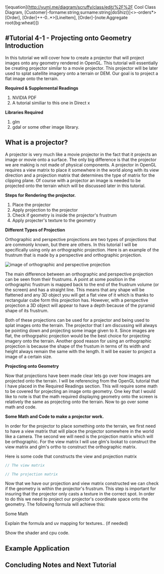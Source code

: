 ![equation](http://yuml.me/diagram/scruffy/class/edit/%2F%2F Cool Class Diagram, [Customer|-forname:string;surname:string|doShiz()]<>-orders*>[Order], [Order]++-0..*>[LineItem], [Order]-[note:Aggregate root{bg:wheat}])

#Tutorial 4-1 - Projecting onto Geometry
**Introduction**
----
In this tutorial we will cover how to create a projector that will project images onto any geometry rendered in OpenGL. This tutorial will essentially be creating projector similar to a movie projector. This projector will be later used to splat satellite imagery onto a terrain or DEM. Our goal is to project a flat image onto the terrain.

**Required & Supplemental Readings**

1. NVIDIA PDF
2. A tutorial similiar to this one in Direct x

**Libraries Required**

1. glm
2. gdal or some other image library.

**What is a projector?**
-----
A projector is very much like a movie projector in the fact that it projects an image or movie onto a surface. The only big difference is that the projector we are making is not made of physical components. A projector in OpenGL requires a view matrix to place it somewhere in the world along with its view direction and a projection matrix that determines the type of matrix for the clipping plane. Of course with a projector an image is needed to be projected onto the terrain which will be discussed later in this tutorial. 

**Steps for Rendering the projector.** 

1. Place the projector
2. Apply projection to the projector
3. Check if geometry is inside the projector's frustrum
4. Apply projecter's texture to the geometry

**Different Types of Projection**

Orthographic and perspective projections are two types of projections that are commonly known, but there are others. In this tutorial I will be specifically using only an orthographic projection. Here is an example of the frustrum that is made by a perspective and orthographic projection.

![image of orthographic and perspective projection](http://i.stack.imgur.com/zyGF1.gif)

The main difference between an orthographic and perspective projection can be seen from their frustrums. A point at some position in the orthographic frustrum is mapped back to the end of the frustrum volume (or the screen) and has a straight line. This means that any shape will be flattened and any 3D object you will get a flat view of it which is thanks to rectangular cube form this projection has. However, with a perspective projection  a 3D object will appear to have a depth because of the pyramid shape of its frustrum. 

Both of these projections can be used for a projector and being used to splat images onto the terrain. The projector that I am discussing will always be pointing down and projecting some image given to it. Since images are flat, the orthogrpahic projection would be the best choice for projecting imagery onto the terrain. Another good reason for using an orthographic projection is because the shape of the frustum in terms of its width and height always remain the same with the length. It will be easier to project a image of a certain size.

**Projecting onto Geometry**

Now that projections have been made clear lets go over how images are projected onto the terrain. I will be referencing from the OpenGL tutorial that I have placed in the Required Readings section. This will require some math to be covered for projecting an image onto geometry. One key that I would like to note is that the math required displaying geometry onto the screen is relatively the same as projecting onto the terrain. Now to go over some math and code.

**Some Math and Code to make a projector work.**

In order for the projector to place something onto the terrain, we first need to have a view matrix that will place the projector somewhere in the world like a camera. The second we will need is the projection matrix which will be orthographic. For the view matrix I will use glm's lookat to construct the view matrix and glm's ortho to construct the orthographic matrix.

Here is some code that constructs the view and projection matrix
```c++
// The view matrix

// The projection matrix

```

Now that we have our projection and view matrix constructed we can check if the geometry is within the projector's frustrum. This step is important for insuring that the projector only casts a texture in the correct spot. In order to do this we need to project our projector's coordinate space onto the geometry. The following formula will achieve this:

Some Math

Explain the formula and uv mapping for textures.. (if needed)

Show the shader and cpu code.



**Example Application**
----



**Concluding Notes and Next Tutorial**
-----

